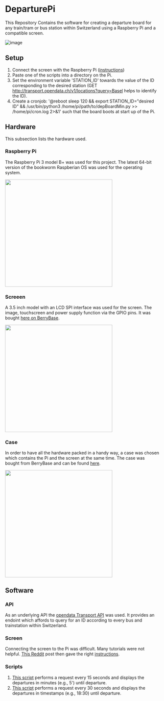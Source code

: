 # DeparturePi
This Repository Contains the software for creating a departure board for any train/tram or bus station within Switzerland using a Raspberry Pi and a compatible screen.

![image](https://github.com/user-attachments/assets/f003e030-1776-409f-8110-e5129b3912b0)

## Setup 

1. Connect the screen with the Raspberry Pi ([instructions](Instructions/Screen.txt))
2. Paste one of the scripts into a directory on the Pi.
3. Set the environment variable 'STATION_ID' towards the value of the ID corresponding to the desired station (GET http://transport.opendata.ch/v1/locations?query=Basel helps to identify the ID).
4. Create a cronjob: '@reboot sleep 120 && export STATION_ID="desired ID" && /usr/bin/python3 /home/pi/path/to/depBoardMin.py >> /home/pi/cron.log 2>&1' such that the board boots at start up of the Pi.
 



 
## Hardware 
This subsection lists the hardware used. 

### Raspberry Pi 
The Raspberry Pi 3 model B+ was used for this project. The latest 64-bit version of the bookworm Raspberian OS was used for the operating system. 

<img src="https://github.com/user-attachments/assets/7208d5f6-3d73-4edd-b1d3-91b50f1cc50e" width="350">

### Screeen  

A 3.5 inch model with an LCD SPI interface was used for the screen.  The image, touchscreen and power supply function via the GPIO pins. It was bought [here on BerryBase](https://www.berrybase.ch/3-5-display-fuer-raspberry-pi-mit-resistivem-touchscreen).

<img src="https://github.com/user-attachments/assets/41912d4c-da8a-4623-9e54-fcc54ca22491" width="350">

### Case 

In order to have all the hardware packed in a handy way, a case was chosen which contains the Pi and the screen at the same time. The case was bought from BerryBase and can be found [here](https://www.berrybase.ch/gehaeuse-fuer-raspberry-pi-3-3b-und-3-5-display-schwarz).

<img src="https://github.com/user-attachments/assets/943d5809-fa1b-480e-9261-cd4498d070c5" width="350">


## Software

### API 

As an underlying API the [opendata Transport API](https://transport.opendata.ch/docs.html) was used. It provides an endoint which affords to query for an ID according to every bus and trainstation within Switzerland.

### Screen 

Connecting the screen to the Pi was difficult. Many tutorials were not helpful. [This Reddit](https://www.reddit.com/r/raspberry_pi/comments/1bnav0y/i_finally_have_the_35inch_gpio_spi_lcd_working/) post then gave the right [instructions](Instructions/Screen.txt).

### Scripts 

1. [This script](Scripts/departureBoardWithMin.py) performs a request every 15 seconds and displays the departures in minutes (e.g., 5') until departure. 
2. [This script](Scripts/departureBoardWithMin.py) performs a request every 30 seconds and displays the departures in timestamps (e.g., 18:30) until departure.

























